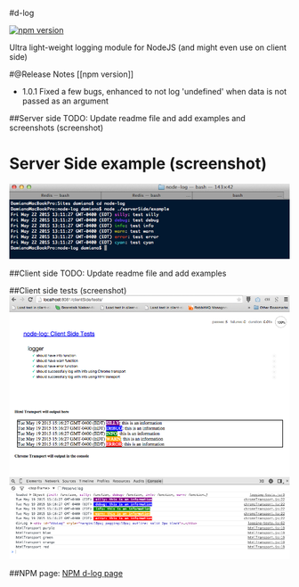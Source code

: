 #d-log

[![npm version](https://badge.fury.io/js/d-log.svg)](http://badge.fury.io/js/d-log)

Ultra light-weight logging module for NodeJS (and might even use on client side)

#@Release Notes [[npm version]]
- 1.0.1 Fixed a few bugs, enhanced to not log 'undefined' when data is not passed as an argument

##Server side
TODO: Update readme file and add examples and screenshots (screenshot)

# Server Side example (screenshot)
![ServerSideExample-Screenshot](images/ServerSideExample-Screenshot.png) 

##Client side
TODO: Update readme file and add examples

##Client side tests (screenshot)
![ClientSideTest-Screenshot](images/ClientSideTest-Screenshot.png) 

##NPM page:
[NPM d-log page](https://www.npmjs.com/package/d-log)


